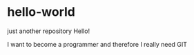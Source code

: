 # hello-world
just another repository
Hello!

I want to become a programmer and therefore I really need GIT
